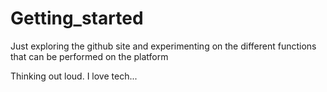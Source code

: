 # Getting_started
Just exploring the github site
and experimenting on the different functions that can be performed on the platform

Thinking out loud. I love tech...
